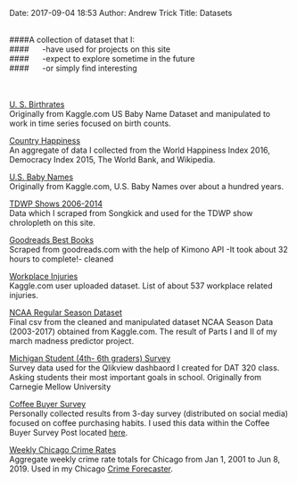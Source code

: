 Date: 2017-09-04 18:53 
Author: Andrew Trick 
Title: Datasets

<br>
####A collection of dataset that I:<br>
####&nbsp;&nbsp;&nbsp;&nbsp;&nbsp;&nbsp;-have used for projects on this site<br>
####&nbsp;&nbsp;&nbsp;&nbsp;&nbsp;&nbsp;-expect to explore sometime in the future<br>
####&nbsp;&nbsp;&nbsp;&nbsp;&nbsp;&nbsp;-or simply find interesting<br>
<br><br>

<a href="../data/birthrates.csv" download>U. S. Birthrates</a><br>
Originally from Kaggle.com US Baby Name Dataset and manipulated to work in time series focused on birth counts.<br>

<a href="../data/happiness.csv" download>Country Happiness</a><br>
An aggregate of data I collected from the World Happiness Index 2016, Democracy Index 2015, The World Bank, and Wikipedia.<br> 

<a href="../data/names.csv" download>U.S. Baby Names</a><br>
Originally from Kaggle.com,  U.S. Baby Names over about a hundred years.<br>

<a href="../data/show_fin.csv" download>TDWP Shows 2006-2014</a><br>
Data which I scraped from Songkick and used for the TDWP show chrolopleth on this site.<br>

<a href="../data/gReads.csv" download>Goodreads Best Books</a><br>
Scraped from goodreads.com with the help of Kimono API -It took about 32 hours to complete!- cleaned<br>

<a href="../data/injuries.csv" download>Workplace Injuries</a><br>
Kaggle.com user uploaded dataset.  List of about 537 workplace related injuries.<br>

<a href="../data/train_data_diff.csv" download>NCAA Regular Season Dataset</a><br>
Final csv from the cleaned and manipulated dataset NCAA Season Data (2003-2017) obtained from Kaggle.com. The result of Parts I and II of my march madness predictor project.<br>

<a href="../data/popular kids.csv" download>Michigan Student (4th- 6th graders) Survey</a><br>
Survey data used for the Qlikview dashbaord I created for DAT 320 class. Asking students their most important goals in school. Originally from Carnegie Mellow University<br>

<a href="../data/coffee_survey.csv" download>Coffee Buyer Survey</a><br>
Personally collected results from 3-day survey (distributed on social media) focused on coffee purchasing habits. I used this data within the Coffee Buyer Survey Post located <a href="../coffee_survey.html"> here</a>.<br>


<a href="../data/weekly_counts.csv" download>Weekly Chicago Crime Rates</a><br>
Aggregate weekly crime rate totals for Chicago from Jan 1, 2001 to Jun 8, 2019. Used in my Chicago <a href="../crime_forecaster.html">Crime Forecaster</a>.<br>
